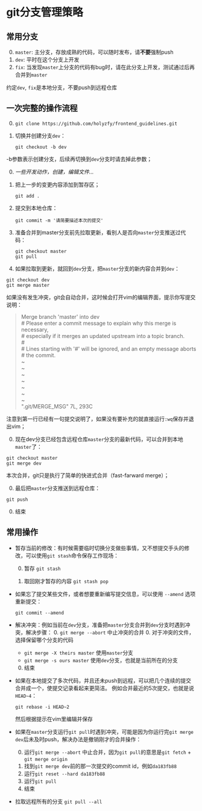# git分支管理策略

## 常用分支

0. `master`: 主分支，存放成熟的代码，可以随时发布，请**不要**强制push
0. `dev`: 平时在这个分支上开发
0. `fix`: 当发现`master`上分支的代码有bug时，请在此分支上开发，测试通过后再合并到`master`

约定`dev`, `fix`是本地分支，不要push到远程仓库

## 一次完整的操作流程

0. `git clone https://github.com/holyzfy/frontend_guidelines.git`
0. 切换并创建分支`dev`：
    
    `git checkout -b dev`
  
  -b参数表示创建分支，后续再切换到`dev`分支时请去掉此参数；  

0. *一些开发动作，创建，编辑文件...*
0. 把上一步的变更内容添加到暂存区；

    `git add .`

0. 提交到本地仓库：
    
    `git commit -m '请简要描述本次的提交'`
    
0. 准备合并到master分支前先拉取更新，看别人是否向`master`分支推送过代码：

    ```
    git checkout master
    git pull
    ```

0. 如果拉取到更新，就回到`dev`分支，把`master`分支的新内容合并到`dev`：

  ```
  git checkout dev
  git merge master
  ```
  
  如果没有发生冲突，git会自动合并，这时候会打开vim的编辑界面，提示你写提交说明：

  > Merge branch 'master' into dev  
  > \# Please enter a commit message to explain why this merge is necessary,  
  > \# especially if it merges an updated upstream into a topic branch.  
  > \#  
  > \# Lines starting with '#' will be ignored, and an empty message aborts  
  > \# the commit.  
  > ~  
  > ~  
  > ~  
  > ~  
  > ~  
  > ~  
  > ~  
  > ".git/MERGE_MSG" 7L, 293C  

  注意到第一行已经有一句提交说明了，如果没有要补充的就直接运行`:wq`保存并退出vim；

0. 现在dev分支已经包含远程仓库`master`分支的最新代码，可以合并到本地`master`了：

  ```
  git checkout master
  git merge dev
  ```
  本次合并，git只是执行了简单的快进式合并（fast-farward merge）；
  
0. 最后把`master`分支推送到远程仓库：

  `git push`

0. 结束

## 常用操作

- 暂存当前的修改：有时候需要临时切换分支做些事情，又不想提交手头的修改，可以使用`git stash`命令保存工作现场：

  0. 暂存 `git stash`

  0. 取回刚才暂存的内容 `git stash pop`

- 如果忘了提交某些文件，或者想要重新编写提交信息，可以使用 `--amend` 选项重新提交：

  ```
  git commit --amend
  ```

- 解决冲突：例如当前在`dev`分支，准备把`master`分支合并到`dev`分支时遇到冲突，解决步骤：
  0. `git merge --abort` 中止冲突的合并
  0. 对于冲突的文件，选择保留哪个分支的代码

    - `git merge -X theirs master` 使用`master`分支
    - `git merge -s ours master` 使用`dev`分支，也就是当前所在的分支
  
  0. 结束

- 如果在本地提交了多次代码，并且还未push到远程，可以把几个连续的提交合并成一个，使提交记录看起来更简洁。
例如合并最近的5次提交，也就是说`HEAD~4`：
  
  ```
  git rebase -i HEAD~2
  ```

  然后根据提示在vim里编辑并保存

- 如果在`master`分支运行`git pull`时遇到冲突，可能是因为你运行完`git merge dev`后未及时push，解决办法是撤销刚才的合并操作：
  
  0. 运行`git merge --abort` 中止合并，因为`git pull`的意思是`git fetch` + `git merge origin`
  0. 找到`git merge dev`前的那一次提交的commit id，例如`da183fb88`
  0. 运行`git reset --hard da183fb88`
  0. 运行`git pull`
  0. 结束

- 拉取远程所有的分支 `git pull --all`
